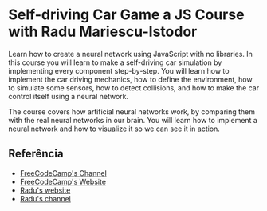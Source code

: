 
# Self-driving Car Game a JS Course with Radu Mariescu-Istodor

Learn how to create a neural network using JavaScript with no libraries. 
In this course you will learn to make a self-driving car simulation by implementing every 
component step-by-step. You will learn how to implement the car driving mechanics, 
how to define the environment, how to simulate some sensors, how to detect collisions, 
and how to make the car control itself using a neural network.

The course covers how artificial neural networks work, 
by comparing them with the real neural networks in our brain. 
You will learn how to implement a neural network and how to visualize it
so we can see it in action.





## Referência

 - [FreeCodeCamp's Channel](https://www.youtube.com/c/Freecodecamp)
 - [FreeCodeCamp's Website](https://www.freecodecamp.org)
 - [Radu's website](https://radufromfinland.com)
 - [Radu's channel](https://www.youtube.com/channel/UC3XGlNq8O5hZlZBJlSFB4jg)

